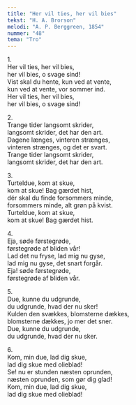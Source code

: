 ```yaml
---
title: "Her vil ties, her vil bies"
tekst: "H. A. Brorson"
melodi: "A. P. Berggreen, 1854"
nummer: "48"
tema: "Tro"
---
```

1.<br>
Her vil ties, her vil bies,<br>
her vil bies, o svage sind!<br>
Vist skal du hente, kun ved at vente,<br>
kun ved at vente, vor sommer ind.<br>
Her vil ties, her vil bies,<br>
her vil bies, o svage sind!<br>

2.<br>
Trange tider langsomt skrider,<br>
langsomt skrider, det har den art.<br>
Dagene længes, vinteren strænges,<br>
vinteren strænges, og det er svart.<br>
Trange tider langsomt skrider,<br>
langsomt skrider, det har den art.<br>

3.<br>
Turteldue, kom at skue,<br>
kom at skue! Bag gærdet hist,<br>
dér skal du finde forsommers minde,<br>
forsommers minde, alt grøn på kvist.<br>
Turteldue, kom at skue,<br>
kom at skue! Bag gærdet hist.<br>

4.<br>
Eja, søde førstegrøde,<br>
førstegrøde af bliden vår!<br>
Lad det nu fryse, lad mig nu gyse,<br>
lad mig nu gyse, det snart forgår.<br>
Eja! søde førstegrøde,<br>
førstegrøde af bliden vår.<br>

5.<br>
Due, kunne du udgrunde,<br>
du udgrunde, hvad der nu sker!<br>
Kulden den svækkes, blomsterne dækkes,<br>
blomsterne dækkes, jo mer det sner.<br>
Due, kunne du udgrunde,<br>
du udgrunde, hvad der nu sker.<br>

6.<br>
Kom, min due, lad dig skue,<br>
lad dig skue med olieblad!<br>
Se! nu er stunden næsten oprunden,<br>
næsten oprunden, som gør dig glad!<br>
Kom, min due, lad dig skue,<br>
lad dig skue med olieblad!<br>
